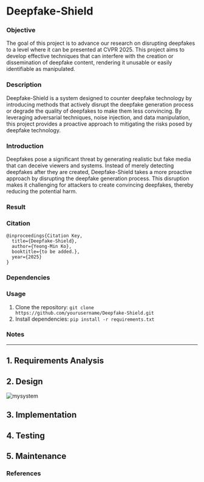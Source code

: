 # Deepfake-Shield
### Objective
The goal of this project is to advance our research on disrupting deepfakes to a level where it can be presented at CVPR 2025. This project aims to develop effective techniques that can interfere with the creation or dissemination of deepfake content, rendering it unusable or easily identifiable as manipulated.

### Description
Deepfake-Shield is a system designed to counter deepfake technology by introducing methods that actively disrupt the deepfake generation process or degrade the quality of deepfakes to make them less convincing. By leveraging adversarial techniques, noise injection, and data manipulation, this project provides a proactive approach to mitigating the risks posed by deepfake technology.

### Introduction
Deepfakes pose a significant threat by generating realistic but fake media that can deceive viewers and systems. Instead of merely detecting deepfakes after they are created, Deepfake-Shield takes a more proactive approach by disrupting the deepfake generation process. This disruption makes it challenging for attackers to create convincing deepfakes, thereby reducing the potential harm.

### Result

### Citation

```
@inproceedings{Citation Key,
  title={Deepfake-Shield},
  author={Yeong-Min Ko},
  booktitle={to be added.},
  year={2025}
}
```

### Dependencies

### Usage
1. Clone the repository: ```git clone https://github.com/yourusername/Deepfake-Shield.git``` 
2. Install dependencies: ```pip install -r requirements.txt```

### Notes

---

## 1. Requirements Analysis
## 2. Design
![mysystem](https://github.com/user-attachments/assets/5baf7a4b-20f6-46da-babd-a2927c465820)

## 3. Implementation
## 4. Testing
## 5. Maintenance

### References
